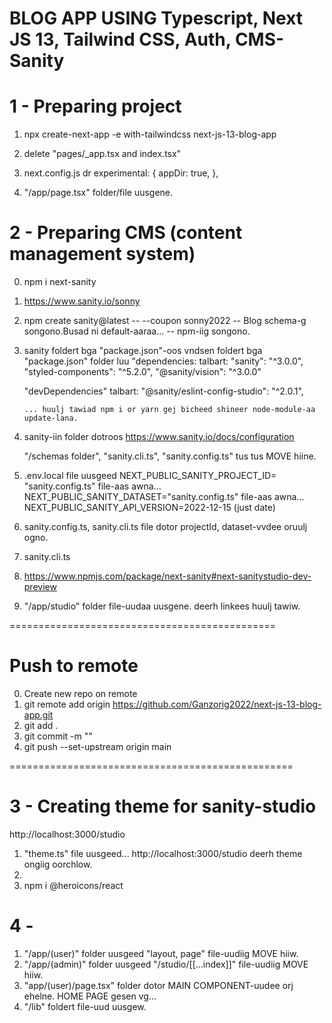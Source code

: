 # BLOG APP USING Typescript, Next JS 13, Tailwind CSS, Auth, CMS-Sanity

# 1 - Preparing project

1. npx create-next-app -e with-tailwindcss next-js-13-blog-app
2. delete "pages/\_app.tsx and index.tsx"
3. next.config.js dr
   experimental: {
   appDir: true,
   },

4. "/app/page.tsx" folder/file uusgene.

# 2 - Preparing CMS (content management system)

0.  npm i next-sanity
1.  https://www.sanity.io/sonny
2.  npm create sanity@latest -- --coupon sonny2022
    -- Blog schema-g songono.Busad ni default-aaraa...
    -- npm-iig songono.
3.  sanity foldert bga "package.json"-oos vndsen foldert bga "package.json" folder luu "dependencies: talbart:
    "sanity": "^3.0.0",
    "styled-components": "^5.2.0",
    "@sanity/vision": "^3.0.0"

    "devDependencies" talbart:
    "@sanity/eslint-config-studio": "^2.0.1",

        ... huulj tawiad npm i or yarn gej bicheed shineer node-module-aa update-lana.

4.  sanity-iin folder dotroos
    https://www.sanity.io/docs/configuration

    "/schemas folder", "sanity.cli.ts", "sanity.config.ts" tus tus MOVE hiine.

5.  .env.local file uusgeed
    NEXT_PUBLIC_SANITY_PROJECT_ID= "sanity.config.ts" file-aas awna...
    NEXT_PUBLIC_SANITY_DATASET="sanity.config.ts" file-aas awna...
    NEXT_PUBLIC_SANITY_API_VERSION=2022-12-15 (just date)
6.  sanity.config.ts, sanity.cli.ts file dotor
    projectId, dataset-vvdee oruulj ogno.
7.  sanity.cli.ts
8.  https://www.npmjs.com/package/next-sanity#next-sanitystudio-dev-preview
9.  "/app/studio" folder file-uudaa uusgene. deerh linkees huulj tawiw.

==============================================

# Push to remote

0. Create new repo on remote
1. git remote add origin https://github.com/Ganzorig2022/next-js-13-blog-app.git
2. git add .
3. git commit -m ""
4. git push --set-upstream origin main

=================================================

# 3 - Creating theme for sanity-studio

http://localhost:3000/studio

1. "theme.ts" file uusgeed...
   http://localhost:3000/studio deerh theme ongiig oorchlow.
2.
3. npm i @heroicons/react

# 4 -

1. "/app/(user)" folder uusgeed "layout, page" file-uudiig MOVE hiiw.
2. "/app/(admin)" folder uusgeed "/studio/[[...index]]" file-uudiig MOVE hiiw.
3. "app/(user)/page.tsx" folder dotor MAIN COMPONENT-uudee orj ehelne. HOME PAGE gesen vg...
4. "/lib" foldert file-uud uusgew.
